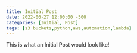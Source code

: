 ```yaml
---
title: Initial Post
date: 2022-06-27 12:00:00 -500
categories: [Initial, Post]
tags: [s3 buckets,python,aws,automation,lambda]
---
```


This is what an Initial Post would look like!